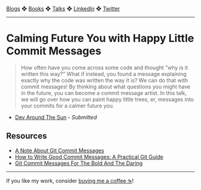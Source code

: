 [Blogs](../blogs.md) ❖ [Books](../books.md) ❖ [Talks](../talks.md) ❖ [LinkedIn](https://www.linkedin.com/in/victoriagonda/) ❖ [Twitter](https://twitter.com/TTGonda)

---

# Calming Future You with Happy Little Commit Messages

> How often have you come across some code and thought "why is it written this way?" What if instead, you found a message explaining exactly why the code was written the way it is? We can do that with commit messages! By thinking about what questions you might have in the future, you can become a commit message artist. In this talk, we will go over how you can paint happy little trees, er, messages into your commits for a calmer future you.

-   [Dev Around The Sun](https://devaroundthesun.org/) - _Submitted_

## Resources

-   [A Note About Git Commit Messages](https://tbaggery.com/2008/04/19/a-note-about-git-commit-messages.html)
-   [How to Write Good Commit Messages: A Practical Git Guide](https://www.freecodecamp.org/news/writing-good-commit-messages-a-practical-guide/)
-   [Git Commit Messages For The Bold And The Daring](https://medium.com/nulab/git-commit-messages-for-the-bold-and-the-daring-3cc91a91e29b)

---

If you like my work, consider [buying me a coffee ☕](https://www.buymeacoffee.com/96JjLEW)!
